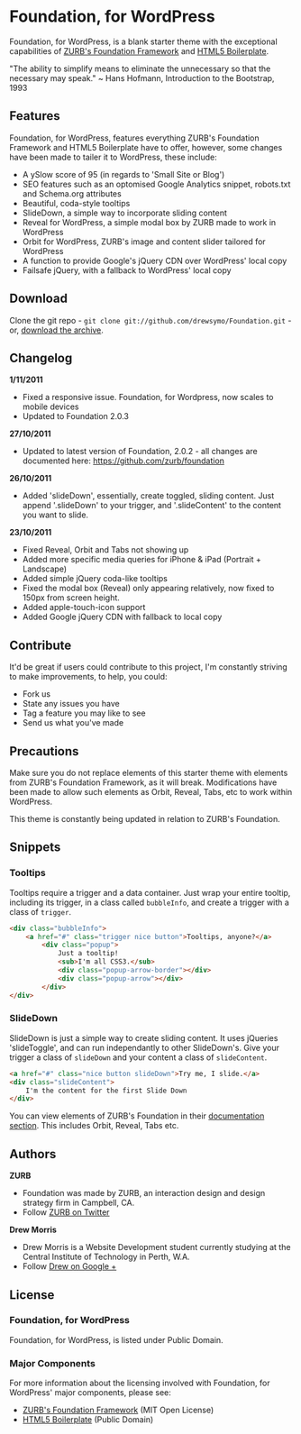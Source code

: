 # Foundation, for WordPress

Foundation, for WordPress, is a blank starter theme with the exceptional capabilities of [ZURB's Foundation Framework](http://foundation.zurb.com/) and [HTML5 Boilerplate](http://html5boilerplate.com/).

"The ability to simplify means to eliminate the unnecessary so that the necessary may speak." ~ Hans Hofmann, Introduction to the Bootstrap, 1993

## Features

Foundation, for WordPress, features everything ZURB's Foundation Framework and HTML5 Boilerplate have to offer, however, some changes have been made to tailer it to WordPress, these include:

* A ySlow score of 95 (in regards to 'Small Site or Blog')
* SEO features such as an optomised Google Analytics snippet, robots.txt and Schema.org attributes
* Beautiful, coda-style tooltips
* SlideDown, a simple way to incorporate sliding content
* Reveal for WordPress, a simple modal box by ZURB made to work in WordPress
* Orbit for WordPress, ZURB's image and content slider tailored for WordPress
* A function to provide Google's jQuery CDN over WordPress' local copy
* Failsafe jQuery, with a fallback to WordPress' local copy

## Download

Clone the git repo - `git clone git://github.com/drewsymo/Foundation.git` - or, [download the archive](https://github.com/drewsymo/Foundation/zipball/master). 

## Changelog

**1/11/2011**

+ Fixed a responsive issue. Foundation, for Wordpress, now scales to mobile devices
+ Updated to Foundation 2.0.3

**27/10/2011**

+ Updated to latest version of Foundation, 2.0.2 - all changes are documented here: https://github.com/zurb/foundation

**26/10/2011**

+ Added 'slideDown', essentially, create toggled, sliding content. Just append '.slideDown' to your trigger, and '.slideContent' to the content you want to slide.

**23/10/2011**

+ Fixed Reveal, Orbit and Tabs not showing up
+ Added more specific media queries for iPhone & iPad (Portrait + Landscape)
+ Added simple jQuery coda-like tooltips
+ Fixed the modal box (Reveal) only appearing relatively, now fixed to 150px from screen height.
+ Added apple-touch-icon support
+ Added Google jQuery CDN with fallback to local copy

## Contribute

It'd be great if users could contribute to this project, I'm constantly striving to make improvements, to help, you could:

* Fork us
* State any issues you have
* Tag a feature you may like to see
* Send us what you've made

## Precautions

Make sure you do not replace elements of this starter theme with elements from ZURB's Foundation Framework, as it will break. Modifications have been made to allow such elements as Orbit, Reveal, Tabs, etc to work within WordPress.

This theme is constantly being updated in relation to ZURB's Foundation.

## Snippets

### Tooltips

Tooltips require a trigger and a data container. Just wrap your entire tooltip, including its trigger, in a class called `bubbleInfo`, and create a trigger with a class of `trigger`. 

```HTML
<div class="bubbleInfo">
  	<a href="#" class="trigger nice button">Tooltips, anyone?</a>
  		<div class="popup">
   			Just a tooltip!
   			<sub>I'm all CSS3.</sub>
   			<div class="popup-arrow-border"></div>
   			<div class="popup-arrow"></div>
 		</div>
</div>
```

### SlideDown

SlideDown is just a simple way to create sliding content. It uses jQueries 'slideToggle', and can run independantly to other SlideDown's. Give your trigger a class of `slideDown` and your content a class of `slideContent`. 

```HTML
<a href="#" class="nice button slideDown">Try me, I slide.</a>
<div class="slideContent">
	I'm the content for the first Slide Down
</div>
```

You can view elements of ZURB's Foundation in their [documentation section](http://foundation.zurb.com/docs/). This includes Orbit, Reveal, Tabs etc.

## Authors

**ZURB**

+ Foundation was made by ZURB, an interaction design and design strategy firm in Campbell, CA.
+ Follow [ZURB on Twitter](http://twitter.com/#!/foundationzurb)

**Drew Morris**

+ Drew Morris is a Website Development student currently studying at the Central Institute of Technology in Perth, W.A.
+ Follow [Drew on Google +](https://plus.google.com/114153589610660530694?rel=author)

## License

### Foundation, for WordPress

Foundation, for WordPress, is listed under Public Domain.

### Major Components

For more information about the licensing involved with Foundation, for WordPress' major components, please see:

* [ZURB's Foundation Framework](http://foundation.zurb.com/) (MIT Open License)
* [HTML5 Boilerplate](http://html5boilerplate.com/) (Public Domain)

